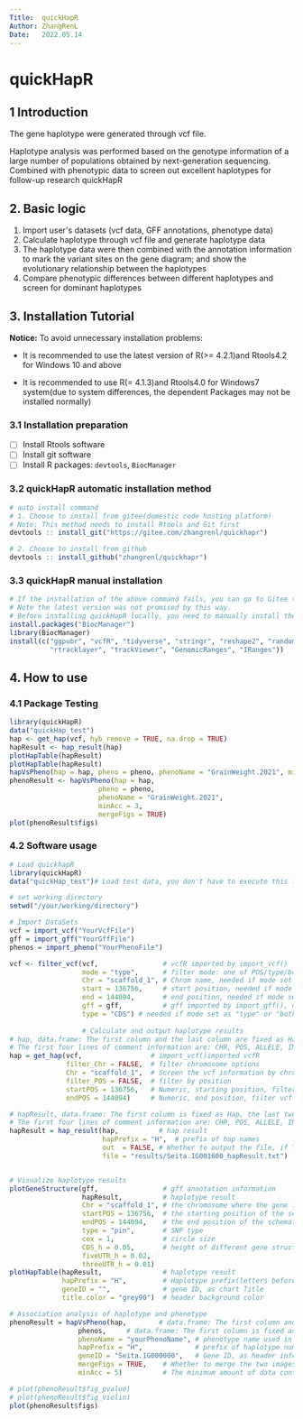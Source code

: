 ```yaml
---
Title:  quickHapR
Author: ZhangRenL
Date:   2022.05.14
---
```


# quickHapR

## 1 Introduction

The gene haplotype were generated through vcf file.

Haplotype analysis was performed based on the genotype information of a large number of populations obtained by next-generation sequencing. Combined with phenotypic data to screen out excellent haplotypes for follow-up research quickHapR

## 2. Basic logic

1.  Import user's datasets (vcf data, GFF annotations, phenotype data)
2.  Calculate haplotype through vcf file and generate haplotype data
3.  The haplotype data were then combined with the annotation information to mark the variant sites on the gene diagram; and show the evolutionary relationship between the haplotypes
4.  Compare phenotypic differences between different haplotypes and screen for dominant haplotypes

## 3. Installation Tutorial

**Notice:** To avoid unnecessary installation problems:

-   It is recommended to use the latest version of R(\>= 4.2.1)and Rtools4.2 for Windows 10 and above

-   It is recommended to use R(= 4.1.3)and Rtools4.0 for Windows7 system(due to system differences, the dependent Packages may not be installed normally)

### 3.1 Installation preparation

-   [ ] Install Rtools software
-   [ ] Install git software
-   [ ] Install R packages: `devtools`, `BiocManager`

### 3.2 quickHapR automatic installation method

``` r
# auto install command
# 1. Choose to install from gitee(domestic code hosting platform)
# Note: This method needs to install Rtools and Git first
devtools :: install_git("https://gitee.com/zhangrenl/quickhapr")

# 2. Choose to install from github
devtools :: install_github("zhangrenl/quickhapr")
```

### 3.3 quickHapR manual installation

``` r
# If the installation of the above command fails, you can go to Gitee to download the precompiled R package and select local installation
# Note the latest version was not promised by this way.
# Before installing quickHapR locally, you need to manually install the dependent R packages:
install.packages("BiocManager")
library(BiocManager)
install(c("ggpubr", "vcfR", "tidyverse", "stringr", "reshape2", "randomcoloR",
          "rtracklayer", "trackViewer", "GenomicRanges", "IRanges"))
```

## 4. How to use

### 4.1 Package Testing

``` r
library(quickHapR)
data("quickHap_test")
hap <- get_hap(vcf, hyb_remove = TRUE, na.drop = TRUE)
hapResult <- hap_result(hap)
plotHapTable(hapResult)
plotHapTable(hapResult)
hapVsPheno(hap = hap, pheno = pheno, phenoName = "GrainWeight.2021", minAcc = 3)
phenoResult <- hapVsPheno(hap = hap,
                      pheno = pheno,
                      phenoName = "GrainWeight.2021",
                      minAcc = 3,
                      mergeFigs = TRUE)
plot(phenoResult$figs)
```

### 4.2 Software usage

``` r
# Load quickhapR
library(quickHapR)
data("quickHap_test")# Load test data, you don't have to execute this line when processing your own data

# set working directory
setwd("/your/working/directory")

# Import DataSets
vcf = import_vcf("YourVcfFile")
gff = import_gff("YourGffFile")
phenos = import_pheno("YourPhenoFile")

vcf <- filter_vcf(vcf,                # vcfR imported by import_vcf() 
                  mode = "type",      # filter mode: one of POS/type/both
                  Chr = "scaffold_1", # Chrom name, needed if mode set as "POS" or "both"
                  start = 136756,     # start position, needed if mode set as "POS" or "both"
                  end = 144094,       # end position, needed if mode set as "POS" or "both"
                  gff = gff,          # gff imported by import_gff(), needed if mode set as "type" or "both"
                  type = "CDS") # needed if mode set as "type" or "both"， one of CDS/exon/gene/genome
                  
                  # Calculate and output haplotype results
# hap, data.frame: The first column and the last column are fixed as Hap and Accession respectively, and the middle column is the position and the corresponding genotype
# The first four lines of comment information are: CHR, POS, ALLELE, INFO
hap = get_hap(vcf,                 # import_vcf()imported vcfR
              filter_Chr = FALSE,  # filter chromosome options
              Chr = "scaffold_1",  # Screen the vcf information by chromosome
              filter_POS = FALSE,  # filter by position
              startPOS = 136756,   # Numeric, starting position, filter vcf information by position
              endPOS = 144094)     # Numeric, end position, filter vcf information by position

# hapResult, data.frame: The first column is fixed as Hap, the last two columns are fixed as Accession and freq respectively, the middle column is the position and the corresponding genotype
# The first four lines of comment information are: CHR, POS, ALLELE, INFO
hapResult = hap_result(hap,          # hap result
                       hapPrefix = "H",  # prefix of hap names
                       out  = FALSE, # Whether to output the file, if TRUE, the output path file must be specified
                       file = "results/Seita.1G001600_hapResult.txt")  # output file path(tab separated table)


# Visualize haplotype results
plotGeneStructure(gff,                # gff annotation information
                  hapResult,          # haplotype result
                  Chr = "scaffold_1", # the chromosome where the gene is located
                  startPOS = 136756,  # the starting position of the schematic diagram of the gene structure
                  endPOS = 144094,    # the end position of the schematic diagram of the gene structure
                  type = "pin",       # SNP type
                  cex = 1,            # circle size
                  CDS_h = 0.05,       # height of different gene structures
                  fiveUTR_h = 0.02,
                  threeUTR_h = 0.01)
plotHapTable(hapResult,               # haplotype result
             hapPrefix = "H",         # Haplotype prefix(letters before Arabic numerals)
             geneID = "",             # gene ID, as chart Title
             title.color = "grey90")  # header background color

# Association analysis of haplotype and phenotype
phenoResult = hapVsPheno(hap,        # data.frame: The first column and the last column are fixed as Hap and Accession respectively, and the middle column is the position and the corresponding genotype
                 phenos,     # data.frame: The first column is fixed as Accession, then each column is phenotype data, phenoName is used as colnames
                 phenoName = "yourPhenoName", # phenotype name used in this analysis
                 hapPrefix = "H",             # prefix of haplotype number
                 geneID = "Seita.1G000000",   # Gene ID, as header information
                 mergeFigs = TRUE,    # Whether to merge the two images
                 minAcc = 5)          # The minimum amount of data contained in the haplotype to be analyzed

# plot(phenoResult$fig_pvalue)
# plot(phenoResult$fig_Violin)
plot(phenoResult$figs)
```
